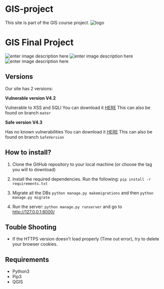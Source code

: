 # GIS-project
This site is part of the GIS course project.
![logo](https://i.ibb.co/2KDC9tj/github-logo.png)

# GIS Final Project

![enter image description here](https://img.shields.io/badge/Uptime-100%25-blue) ![enter image description here](https://img.shields.io/badge/Version-Beta-green) ![enter image description here](https://img.shields.io/badge/Contributors-5-orange)


## Versions

Our site has 2 versions:

**Vulnerable version V4.2**

Vulnerable to XSS and SQLI
You can download it [HERE](https://github.com/Sagi313/computerSecurity/tree/v4.2)
This can also be found on branch `mater`

**Safe version V4.3**

Has no known vulnerabilities
You can download it [HERE](https://github.com/Sagi313/computerSecurity/tree/v4.3)
This can also be found on branch `SafeVersion`

## How to install?

1. Clone the GitHub repository to your local machine (or choose the tag you will to download)

2. Install the required dependencies. Run the following: `pip install -r requirements.txt`

3. Migrate all the DBs `python manage.py makemigrations` and then `python manage.py migrate`

4. Run the server: `python manage.py runserver` and go to http://127.0.0.1:8000/

## Touble Shooting

- If the HTTPS version doesn't load properly (Time out error), try to delete your browser cookies.


## Requirements

- Python3
- Pip3
- QGIS






